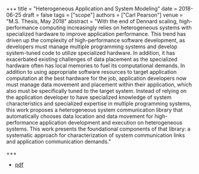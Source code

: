 +++
title = "Heterogeneous Application and System Modeling"
date = 2018-06-25
draft = false
tags = ["scope"]
authors = ["Carl Pearson"]
venue = "M.S. Thesis, May 2018"
abstract = "With the end of Dennard scaling, high-performance computing increasingly relies on heterogeneous systems with specialized hardware to improve application performance. This trend has driven up the complexity of high-performance software development, as developers must manage multiple programming systems and develop system-tuned code to utilize specialized hardware. In addition, it has exacerbated existing challenges of data placement as the specialized hardware often has local memories to fuel its computational demands. In addition to using appropriate software resources to target application computation at the best hardware for the job, application developers now must manage data movement and placement within their application, which also must be specifically tuned to the target system. Instead of relying on the application developer to have specialized knowledge of system characteristics and specialized expertise in multiple programming systems, this work proposes a heterogeneous system communication library that automatically chooses data location and data movement for high-performance application development and execution on heterogeneous systems. This work presents the foundational components of that library: a systematic approach for characterization of system communication links and application communication demands."

+++

* [pdf](/static/pdf/pdf/20180625_pearson_ms.pdf)